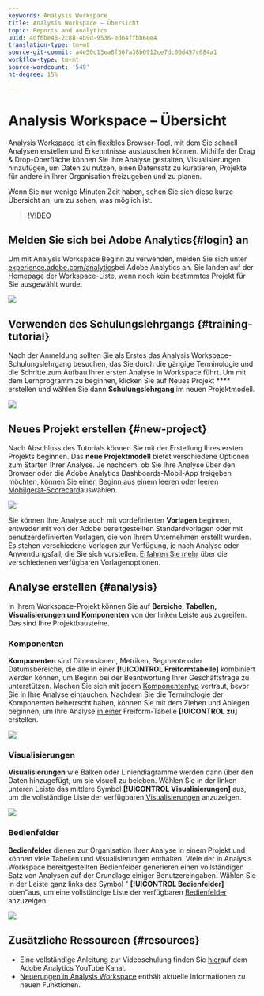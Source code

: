 ```yaml
---
keywords: Analysis Workspace
title: Analysis Workspace – Übersicht
topic: Reports and analytics
uuid: 4df6be48-2c88-4b9d-9536-ed64ffbb6ee4
translation-type: tm+mt
source-git-commit: a4e50c13ea8f567a38b0912ce7dc06d457c684a1
workflow-type: tm+mt
source-wordcount: '549'
ht-degree: 15%

---
```



# Analysis Workspace – Übersicht

Analysis Workspace ist ein flexibles Browser-Tool, mit dem Sie schnell Analysen erstellen und Erkenntnisse austauschen können. Mithilfe der Drag &amp; Drop-Oberfläche können Sie Ihre Analyse gestalten, Visualisierungen hinzufügen, um Daten zu nutzen, einen Datensatz zu kuratieren, Projekte für andere in Ihrer Organisation freizugeben und zu planen.

Wenn Sie nur wenige Minuten Zeit haben, sehen Sie sich diese kurze Übersicht an, um zu sehen, was möglich ist.

>[!VIDEO](https://video.tv.adobe.com/v/26266?quality=12)

## Melden Sie sich bei Adobe Analytics{#login} an 

Um mit Analysis Workspace Beginn zu verwenden, melden Sie sich unter [experience.adobe.com/analytics](http://experience.adobe.com/analytics)bei Adobe Analytics an. Sie landen auf der Homepage der Workspace-Liste, wenn noch kein bestimmtes Projekt für Sie ausgewählt wurde.

![](assets/login-analytics.png)

## Verwenden des Schulungslehrgangs {#training-tutorial}

Nach der Anmeldung sollten Sie als Erstes das Analysis Workspace-Schulungslehrgang besuchen, das Sie durch die gängige Terminologie und die Schritte zum Aufbau Ihrer ersten Analyse in Workspace führt. Um mit dem Lernprogramm zu beginnen, klicken Sie auf Neues Projekt **** erstellen und wählen Sie dann **Schulungslehrgang** im neuen Projektmodell.

![](assets/training-tutorial.png)

## Neues Projekt erstellen {#new-project}

Nach Abschluss des Tutorials können Sie mit der Erstellung Ihres ersten Projekts beginnen. Das **neue Projektmodell** bietet verschiedene Optionen zum Starten Ihrer Analyse. Je nachdem, ob Sie Ihre Analyse über den Browser oder die Adobe Analytics Dashboards-Mobil-App freigeben möchten, können Sie einen Beginn aus einem leeren oder [leeren Mobilgerät-Scorecard](https://docs.adobe.com/content/help/de-DE/analytics/analyze/mobapp/curator.html)auswählen.

![](assets/create-new-project.png)

Sie können Ihre Analyse auch mit vordefinierten **Vorlagen** beginnen, entweder mit von der Adobe bereitgestellten Standardvorlagen oder mit benutzerdefinierten Vorlagen, die von Ihrem Unternehmen erstellt wurden. Es stehen verschiedene Vorlagen zur Verfügung, je nach Analyse oder Anwendungsfall, die Sie sich vorstellen. [Erfahren Sie mehr](https://docs.adobe.com/content/help/de-DE/analytics/analyze/analysis-workspace/build-workspace-project/starter-projects.html) über die verschiedenen verfügbaren Vorlagenoptionen.

## Analyse erstellen {#analysis}

In Ihrem Workspace-Projekt können Sie auf **Bereiche, Tabellen, Visualisierungen und Komponenten** von der linken Leiste aus zugreifen. Das sind Ihre Projektbausteine.

### Komponenten

**Komponenten** sind Dimensionen, Metriken, Segmente oder Datumsbereiche, die alle in einer **[!UICONTROL Freiformtabelle]** kombiniert werden können, um Beginn bei der Beantwortung Ihrer Geschäftsfrage zu unterstützen. Machen Sie sich mit jedem [Komponententyp](https://docs.adobe.com/content/help/de-DE/analytics/analyze/analysis-workspace/components/analysis-workspace-components.html) vertraut, bevor Sie in Ihre Analyse eintauchen. Nachdem Sie die Terminologie der Komponenten beherrscht haben, können Sie mit dem Ziehen und Ablegen beginnen, um Ihre Analyse [in einer](https://docs.adobe.com/content/help/en/analytics/analyze/analysis-workspace/build-workspace-project/t-freeform-project.html) Freiform-Tabelle **[!UICONTROL zu]** erstellen.

![](assets/build-components.png)

### Visualisierungen

**Visualisierungen** wie Balken oder Liniendiagramme werden dann über den Daten hinzugefügt, um sie visuell zu beleben. Wählen Sie in der linken unteren Leiste das mittlere Symbol **[!UICONTROL Visualisierungen]** aus, um die vollständige Liste der verfügbaren [Visualisierungen](https://docs.adobe.com/content/help/de-DE/analytics/analyze/analysis-workspace/visualizations/freeform-analysis-visualizations.html) anzuzeigen.

![](assets/build-visualizations.png)

### Bedienfelder

**Bedienfelder** dienen zur Organisation Ihrer Analyse in einem Projekt und können viele Tabellen und Visualisierungen enthalten. Viele der in Analysis Workspace bereitgestellten Bedienfelder generieren einen vollständigen Satz von Analysen auf der Grundlage einiger Benutzereingaben. Wählen Sie in der Leiste ganz links das Symbol &quot; **[!UICONTROL Bedienfelder]** oben&quot;aus, um eine vollständige Liste der verfügbaren [Bedienfelder](https://docs.adobe.com/content/help/en/analytics/analyze/analysis-workspace/panels/panels.html) anzuzeigen.

![](assets/build-panels.png)

## Zusätzliche Ressourcen {#resources}

* Eine vollständige Anleitung zur Videoschulung finden Sie [hier](https://www.youtube.com/channel/UC8I6bqCk7gO6YdoMz6W5fvw/playlists?view=50&amp;sort=dd&amp;shelf_id=7)auf dem Adobe Analytics YouTube Kanal.
* [Neuerungen in Analysis Workspace](/help/analyze/analysis-workspace/new-features-in-analysis-workspace.md) enthält aktuelle Informationen zu neuen Funktionen.
